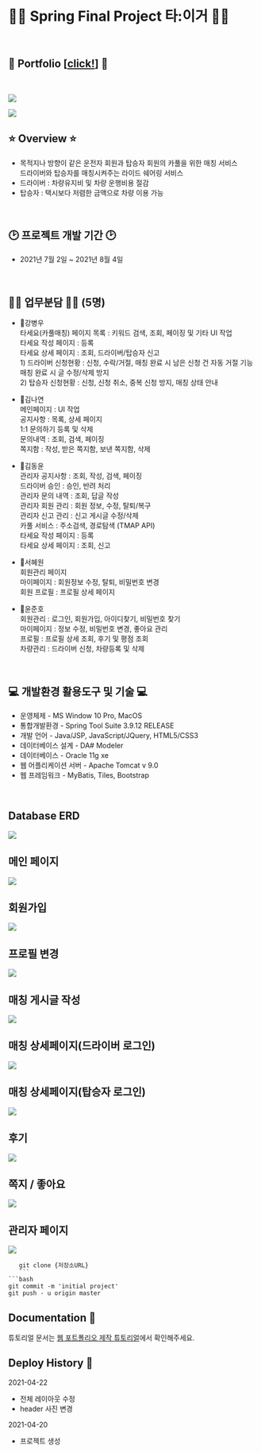 <h1>🚗🚙 Spring Final Project 타:이거 🚐🚕</h1>
<br>

## 🌳 Portfolio [[click!](ReadmePictures/portfolio.pdf)] 🌳
<br>

![](ReadmePictures/tiger1.png)
<br>

![](ReadmePictures/tiger2.png)
<br>

## ⭐️ Overview ⭐️
- 목적지나 방향이 같은 운전자 회원과 탑승자 회원의 카풀을 위한 매칭 서비스<br>
드라이버와 탑승자를 매칭시켜주는 라이드 쉐어링 서비스
- 드라이버 : 차량유지비 및 차량 운행비용 절감
- 탑승자 : 택시보다 저렴한 금액으로 차량 이용 가능
<br>

## 🕑 프로젝트 개발 기간 🕑
- 2021년 7월 2일 ~ 2021년 8월 4일
<br>

## 🧙‍♂️ 업무분담 🧙‍♂️ (5명)
- 🧑강병우<br>
             타세요(카풀매칭) 페이지 목록 : 키워드 검색, 조회, 페이징 및 기타 UI 작업<br>
             타세요 작성 페이지 : 등록<br>
             타세요 상세 페이지 : 조회, 드라이버/탑승자 신고<br>
             1) 드라이버 신청현황 : 신청, 수락/거절, 매칭 완료 시 남은 신청 건 자동 거절 기능<br>
             매칭 완료 시 글 수정/삭제 방지<br>
             2) 탑승자 신청현황 : 신청, 신청 취소, 중복 신청 방지, 매칭 상태 안내<br>
            
- 👩김나연<br>
             메인페이지 : UI 작업<br>
             공지사항 : 목록, 상세 페이지<br>
             1:1 문의하기 등록 및 삭제<br>
             문의내역 : 조회, 검색, 페이징<br>
             쪽지함 : 작성, 받은 쪽지함, 보낸 쪽지함, 삭제<br>
             
- 🧑김동윤<br>
             관리자 공지사항 : 조회, 작성, 검색, 페이징 <br>
             드라이버 승인 : 승인, 반려 처리<br>
             관리자 문의 내역 : 조회, 답글 작성<br>
             관리자 회원 관리 : 회원 정보, 수정, 탈퇴/복구<br>
             관리자 신고 관리 : 신고 게시글 수정/삭제<br>
             카풀 서비스 : 주소검색, 경로탐색 (TMAP API)<br>
             타세요 작성 페이지 : 등록<br>
             타세요 상세 페이지 : 조회, 신고<br>
             
- 👩서혜원<br>
             회원관리 페이지<br>
             마이페이지 : 회원정보 수정, 탈퇴, 비밀번호 변경<br>
             회원 프로필 : 프로필 상세 페이지<br>
             
- 🧑윤준호<br>
             회원관리 : 로그인, 회원가입, 아이디찾기, 비밀번호 찾기<br>
             마이페이지 : 정보 수정, 비밀번호 변경, 좋아요 관리<br>
             프로필 : 프로필 상세 조회, 후기 및 평점 조회<br>
             차량관리 : 드라이버 신청, 차량등록 및 삭제<br>
 <br>
 
## 💻 개발환경 활용도구 및 기술 💻<br>
- 운영체제             - MS Window 10 Pro, MacOS<br>
- 통합개발환경         - Spring Tool Suite 3.9.12 RELEASE<br>
- 개발 언어            - Java/JSP, JavaScript/JQuery, HTML5/CSS3<br>
- 데이터베이스 설계    - DA# Modeler<br>
- 데이터베이스         - Oracle 11g xe<br>
- 웹 어플리케이션 서버 - Apache Tomcat v 9.0<br>
- 웹 프레임워크        - MyBatis, Tiles, Bootstrap<br>
<br>

## Database ERD
![](ReadmePictures/물리최종.png)
<br>
## 메인 페이지
![](ReadmePictures/캡처1.JPG)
<br>
## 회원가입
![](ReadmePictures/캡처2.JPG)
<br>
## 프로필 변경
![](ReadmePictures/캡처3.JPG)
<br>
## 매칭 게시글 작성
![](ReadmePictures/캡처4.JPG)
<br>
## 매칭 상세페이지(드라이버 로그인)
![](ReadmePictures/캡처5.JPG)
<br>
## 매칭 상세페이지(탑승자 로그인)
![](ReadmePictures/캡처6.JPG)
<br>
## 후기
![](ReadmePictures/캡처7.JPG)
<br>
## 쪽지 / 좋아요
![](ReadmePictures/캡처8.JPG)
<br>
## 관리자 페이지
![](ReadmePictures/캡처9.JPG)
<br>
 ```
    git clone {저장소URL}
    ```
```bash
git commit -m 'initial project'
git push - u origin master
```
## Documentation 📑

튜토리얼 문서는 [웹 포트폴리오 제작 튜토리얼](https://www.notion.so/cucus/85e3bec77d904f1fa282cec4756232c3)에서 확인해주세요.

## Deploy History 🌳

2021-04-22

- 전체 레이아웃 수정
- header 사진 변경

2021-04-20

- 프로젝트 생성
